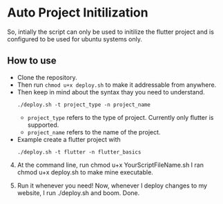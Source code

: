# Auto Project Initilization
So, intially the script can only be used to initilize the flutter project and is configured to be used for ubuntu systems only.

## How to use
- Clone the repository.
- Then run `chmod u+x deploy.sh` to make it addressable from anywhere.
- Then keep in mind about the syntax thay you need to understand.  
    ```properties
    ./deploy.sh -t project_type -n project_name 
    ```
    - `project_type` refers to the type of project. Currently only flutter is supported.
    - `project_name` refers to the name of the project.
- Example create a flutter project with
    ```properties
    ./deploy.sh -t flutter -n flutter_basics 
    ```



4) At the command line, run chmod u+x YourScriptFileName.sh
I ran chmod u+x deploy.sh to make mine executable.

5) Run it whenever you need!
Now, whenever I deploy changes to my website, I run ./deploy.sh and boom. Done.

